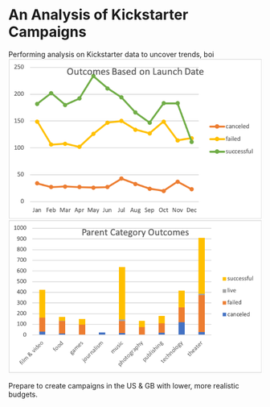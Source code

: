# An Analysis of Kickstarter Campaigns
Performing analysis on Kickstarter data to uncover trends, boi
![Outcomes Based on Launch Date](/OutcomesBasedonLaunchDate.png)
![Parent Category Outcomes](/ParentCategoryOutcomes.png)

Prepare to create campaigns in the US & GB with lower, more realistic budgets.
